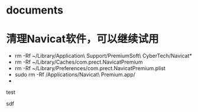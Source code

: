 # documents

# 清理Navicat软件，可以继续试用

+ rm -Rf ~/Library/Application\ Support/PremiumSoft\ CyberTech/Navicat*
+ rm -Rf ~/Library/Caches/com.prect.NavicatPremium
+ rm -Rf ~/Library/Preferences/com.prect.NavicatPremium.plist
+ sudo rm -Rf /Applications/Navicat\ Premium.app/
+ 
test

sdf
